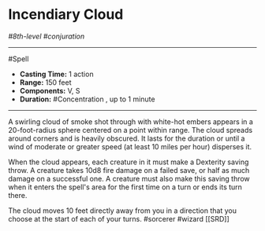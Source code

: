 # Incendiary Cloud
*#8th-level #conjuration*
___ 
#Spell
- **Casting Time:** 1 action
- **Range:** 150 feet
- **Components:** V, S
- **Duration:** #Concentration , up to 1 minute
---
A swirling cloud of smoke shot through with white-hot embers appears in a 20-foot-radius sphere centered on a point within range. The cloud spreads around corners and is heavily obscured. It lasts for the duration or until a wind of moderate or greater speed (at least 10 miles per hour) disperses it.

When the cloud appears, each creature in it must make a Dexterity saving throw. A creature takes 10d8 fire damage on a failed save, or half as much damage on a successful one. A creature must also make this saving throw when it enters the spell's area for the first time on a turn or ends its turn there.

The cloud moves 10 feet directly away from you in a direction that you choose at the start of each of your turns.
#sorcerer
#wizard
[[SRD]]